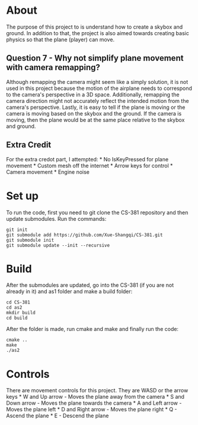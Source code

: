 # About
The purpose of this project to is understand how to create a skybox and ground. In addition to that, the project is also aimed towards creating basic physics so that the plane (player) can move. 

## Question 7 - Why not simplify plane movement with camera remapping?
Although remapping the camera might seem like a simply solution, it is not used in this project because the motion of the airplane needs to correspond to the camera's perspective in a 3D space. Additionally, remapping the camera direction might not accurately reflect the intended motion from the camera's perspective. Lastly, it is easy to tell if the plane is moving or the camera is moving based on the skybox and the ground. If the camera is moving, then the plane would be at the same place relative to the skybox and ground.

## Extra Credit 
For the extra credot part, I attempted:
    * No IsKeyPressed for plane movement
    * Custom mesh off the internet
    * Arrow keys for control
    * Camera movement
    * Engine noise

# Set up
To run the code, first you need to git clone the CS-381 repository and then update submodules. Run the commands:
```
git init
git submodule add https://github.com/Xue-Shangqi/CS-381.git
git submodule init
git submodule update --init --recursive
```

# Build
After the submodules are updated, go into the CS-381 (if you are not already in it) and as1 folder and make a build folder:
```
cd CS-381
cd as2
mkdir build
cd build
```
After the folder is made, run cmake and make and finally run the code:
```
cmake ..
make
./as2
```
# Controls
There are movement controls for this project. They are WASD or the arrow keys
    * W and Up arrow - Moves the plane away from the camera
    * S and Down arrow - Moves the plane towards the camera
    * A and Left arrow - Moves the plane left 
    * D and Right arrow - Moves the plane right
    * Q - Ascend the plane
    * E - Descend the plane
